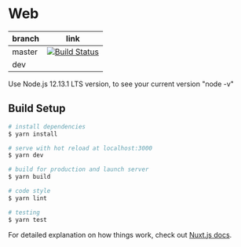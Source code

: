 # Web

| branch  |  link |
|---|---|
| master  |  [![Build Status](https://travis-ci.com/OmniChannelChatBot/Web.svg?branch=master)](https://travis-ci.com/OmniChannelChatBot/Web) |
|  dev |   |

> 

Use Node.js 12.13.1 LTS version, to see your current version "node -v"

## Build Setup

``` bash
# install dependencies
$ yarn install

# serve with hot reload at localhost:3000
$ yarn dev

# build for production and launch server
$ yarn build

# code style
$ yarn lint

# testing
$ yarn test
```

For detailed explanation on how things work, check out [Nuxt.js docs](https://nuxtjs.org).
